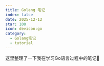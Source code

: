 ```yaml
---
title: Golang 笔记
index: false
date: 2025-12-12
star: 100
icon: devicon:go
category:
  - Golang笔记
  - tutorial
---
```


这里整理了一下我在学习Go语言过程中的笔记:rocket:

<!-- more -->

<AutoCatalog />